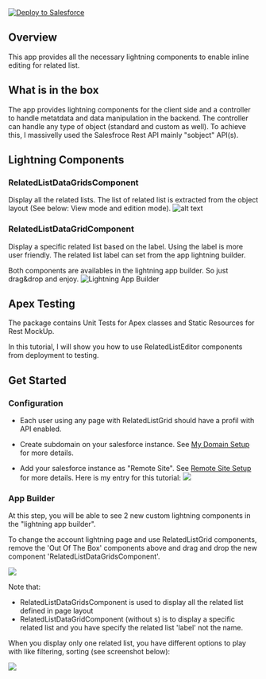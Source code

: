 <a href="https://githubsfdeploy.herokuapp.com?owner=hicham-elmansouri/&repo=SFRelatedListEditor">
  <img alt="Deploy to Salesforce"
       src="https://raw.githubusercontent.com/afawcett/githubsfdeploy/master/src/main/webapp/resources/img/deploy.png">
</a>

## Overview

This app provides all the necessary lightning components to enable inline editing for related list.

## What is in the box

The app provides lightning components for the client side and a controller to handle metatdata and data manipulation in the backend.
The controller can handle any type of object (standard and custom as well). To achieve this, I massivelly used the Salesfroce Rest API mainly "sobject" API(s). 

## Lightning Components

### RelatedListDataGridsComponent

Display all the related lists. The list of related list is extracted from the object layout (See below: View mode and edition mode).
![alt text](https://user-images.githubusercontent.com/7535971/40939794-0dab7d40-6846-11e8-9ec8-1589bcba46d3.png "Related Lists")


### RelatedListDataGridComponent

Display a specific related list based on the label. Using the label is more user friendly. 
The related list label can set from the app lightning builder.

Both components are availables in the lightning app builder. So just drag&drop and enjoy.
![Lightning App Builder](https://cloud.githubusercontent.com/assets/7535971/22865386/59da45da-f163-11e6-94fc-9d2f68875dca.png)


## Apex Testing

The package contains Unit Tests for Apex classes and Static Resources for Rest MockUp.

In this tutorial, I will show you how to use RelatedListEditor components from deployment to testing.

## Get Started

### Configuration
* Each user using any page with RelatedListGrid should have a profil with API enabled.

* Create subdomain on your salesforce instance. See [My Domain Setup](https://help.salesforce.com/articleView?id=domain_name_overview.htm&language=en_US&type=0) for more details.

* Add your salesforce instance as "Remote Site". See [Remote Site Setup](https://help.salesforce.com/articleView?id=configuring_remoteproxy.htm&type=0&language=en_US&release=206.8) for more details.
Here is my entry for this tutorial:
![](https://cloud.githubusercontent.com/assets/7535971/22865451/3d4ae65c-f165-11e6-9686-b6ac20d43511.png)

 
### App Builder
At this step, you will be able to see 2 new custom lightning components in the "lightning app builder". 

To change the account lightning page and use RelatedListGrid components, remove the 'Out Of The Box' components above and drag and drop the new component 'RelatedListDataGridsComponent'.

![](https://user-images.githubusercontent.com/7535971/40939796-0e0b5f6c-6846-11e8-842a-094f85c6602d.png)

Note that:
* RelatedListDataGridsComponent is used to display all the related list defined in page layout
* RelatedListDataGridComponent (without s) is to display a specific related list and you have specify the related list 'label' not the name.

When you display only one related list, you have different options to play with like filtering, sorting (see screenshot below):

![](https://user-images.githubusercontent.com/7535971/40939795-0ddb9b24-6846-11e8-98fe-2a391308a813.png)

